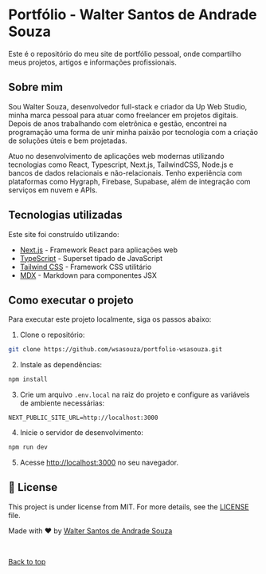 # Portfólio - Walter Santos de Andrade Souza

Este é o repositório do meu site de portfólio pessoal, onde compartilho meus projetos, artigos e informações profissionais.

## Sobre mim

Sou Walter Souza, desenvolvedor full-stack e criador da Up Web Studio, minha marca pessoal para atuar como freelancer em projetos digitais. Depois de anos trabalhando com eletrônica e gestão, encontrei na programação uma forma de unir minha paixão por tecnologia com a criação de soluções úteis e bem projetadas.

Atuo no desenvolvimento de aplicações web modernas utilizando tecnologias como React, Typescript, Next.js, TailwindCSS, Node.js e bancos de dados relacionais e não-relacionais. Tenho experiência com plataformas como Hygraph, Firebase, Supabase, além de integração com serviços em nuvem e APIs.

## Tecnologias utilizadas

Este site foi construído utilizando:

- [Next.js](https://nextjs.org/) - Framework React para aplicações web
- [TypeScript](https://www.typescriptlang.org/) - Superset tipado de JavaScript
- [Tailwind CSS](https://tailwindcss.com/) - Framework CSS utilitário
- [MDX](https://mdxjs.com/) - Markdown para componentes JSX

## Como executar o projeto

Para executar este projeto localmente, siga os passos abaixo:

1. Clone o repositório:

```bash
git clone https://github.com/wsasouza/portfolio-wsasouza.git
```

2. Instale as dependências:

```bash
npm install
```

3. Crie um arquivo `.env.local` na raiz do projeto e configure as variáveis de ambiente necessárias:

```
NEXT_PUBLIC_SITE_URL=http://localhost:3000
```

4. Inicie o servidor de desenvolvimento:

```bash
npm run dev
```

5. Acesse [http://localhost:3000](http://localhost:3000) no seu navegador.

## :memo: License

This project is under license from MIT. For more details, see the [LICENSE](LICENSE.md) file.

Made with :heart: by <a href="https://github.com/wsasouza" target="_blank">Walter Santos de Andrade Souza</a>

&#xa0;

<a href="#top">Back to top</a>
